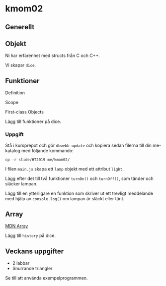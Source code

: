 # kmom02


## Generellt


## Objekt

Ni har erfarenhet med structs från C och C++.

Vi skapar `dice`.



## Funktioner

Definition

Scope

First-class Objects

Lägg till funktioner på dice.



### Uppgift

Stå i kursprepot och gör `dbwebb update` och kopiera sedan filerna till din me-katalog med följande kommando:

```
cp -r slide/HT2019 me/kmom02/
```

I filen `main.js` skapa ett `lamp` objekt med ett attribut `light`.

Lägg efter det till två funktioner `turnOn()` och `turnOff()`, som tänder och släcker lampan.

Lägg till en ytterligare en funktion som skriver ut ett trevligt meddelande med hjälp av `console.log()` om lampan är släckt eller tänt.



## Array

[MDN Array](https://developer.mozilla.org/en-US/docs/Web/JavaScript/Reference/Global_Objects/Array)

Lägg till `history` på dice.



## Veckans uppgifter

* 2 labbar
* Snurrande triangler

Se till att använda exempelprogrammen.
